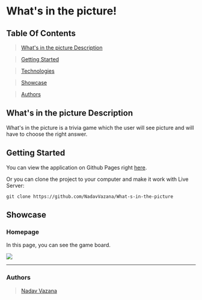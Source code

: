 # What's in the picture!

## Table Of Contents

> [What's in the picture Description](#desc)

>[Getting Started](#start)

>[Technologies](#tech)

>[Showcase](#showcase)

>[Authors](#authors)

## <a id="desc" /> What's in the picture Description

What's in the picture is a trivia game which the user will see picture and will have to choose the right answer.

## <a id="start" /> Getting Started

You can view the application on Github Pages right [here](https://nadavvazana.github.io/What-s-in-the-picture/).

Or you can clone the project to your computer and make it work with Live Server:

```
git clone https://github.com/NadavVazana/What-s-in-the-picture
```



## <a id="showcase" /> Showcase

### Homepage

In this page, you can see the game board. 

<img src="https://res.cloudinary.com/ds8xkm0ue/image/upload/v1667169381/Untitled_zvozg8.png" />
<hr />

### Authors

> [Nadav Vazana](https://github.com/NadavVazana)
